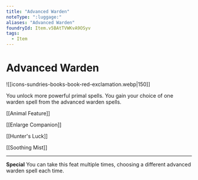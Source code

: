 ```yaml
---
title: "Advanced Warden"
noteType: ":luggage:"
aliases: "Advanced Warden"
foundryId: Item.v5BAtTVWKvA9OSyv
tags:
  - Item
---
```


# Advanced Warden
![[icons-sundries-books-book-red-exclamation.webp|150]]

You unlock more powerful primal spells. You gain your choice of one warden spell from the advanced warden spells.

[[Animal Feature]]

[[Enlarge Companion]]

[[Hunter's Luck]]

[[Soothing Mist]]

* * *

**Special** You can take this feat multiple times, choosing a different advanced warden spell each time.

